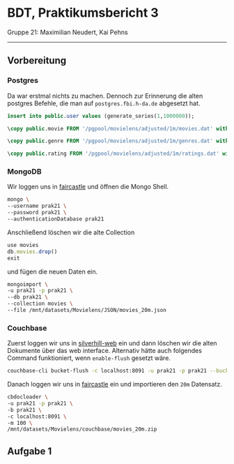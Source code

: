 # BDT, Praktikumsbericht 3

Gruppe 21: Maximilian Neudert, Kai Pehns

---

## Vorbereitung

### Postgres

Da war erstmal nichts zu machen. Dennoch zur Erinnerung die alten postgres Befehle, die man auf `postgres.fbi.h-da.de` abgesetzt hat.

```sql
insert into public.user values (generate_series(1,1000000));

\copy public.movie FROM '/pgpool/movielens/adjusted/1m/movies.dat' with (format csv, delimiter ';');

\copy public.genre FROM '/pgpool/movielens/adjusted/1m/genres.dat' with (format csv, delimiter ';');

\copy public.rating FROM '/pgpool/movielens/adjusted/1m/ratings.dat' with (format csv, delimiter ';');
```

### MongoDB

Wir loggen uns in [faircastle](faircastle.fbi.h-da.de) und öffnen die Mongo Shell.

```bash
mongo \
--username prak21 \
--password prak21 \
--authenticationDatabase prak21
```

Anschließend löschen wir die alte Collection

```javascript
use movies
db.movies.drop()
exit
```

und fügen die neuen Daten ein.

```bash
mongoimport \
-u prak21 -p prak21 \
--db prak21 \
--collection movies \
--file /mnt/datasets/Movielens/JSON/movies_20m.json
```

### Couchbase

Zuerst loggen wir uns in [silverhill-web](http://silverhill.fbi.h-da.de:8091/ui/index.html) ein und dann löschen wir die alten Dokumente über das web interface. Alternativ hätte auch folgendes Command funktioniert, wenn `enable-flush` gesetzt wäre.

```bash
couchbase-cli bucket-flush -c localhost:8091 -u prak21 -p prak21 --bucket=prak21
```

Danach loggen wir uns in [faircastle](faircastle.fbi.h-da.de) ein und importieren den `20m` Datensatz.

```bash
cbdocloader \
-u prak21 -p prak21 \
-b prak21 \
-c localhost:8091 \
-m 100 \
/mnt/datasets/Movielens/couchbase/movies_20m.zip
```

<div style="page-break-after: always;"></div>

## Aufgabe 1
